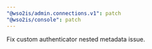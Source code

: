 ```yaml
---
"@wso2is/admin.connections.v1": patch
"@wso2is/console": patch
---
```


Fix custom authenticator nested metadata issue.
